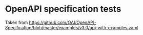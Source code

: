 # OpenAPI specification tests

Taken from https://github.com/OAI/OpenAPI-Specification/blob/master/examples/v3.0/api-with-examples.yaml
